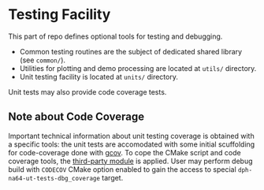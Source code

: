 # Testing Facility

This part of repo defines optional tools for testing and debugging.

* Common testing routines are the subject of dedicated shared
library (see `common/`).
* Utilities for plotting and demo processing are located at `utils/` directory.
* Unit testing facility is located at `units/` directory.

Unit tests may also provide code coverage tests.

## Note about Code Coverage

Important technical information about unit testing coverage is obtained with a
specific tools: the unit tests are accomodated with some initial scuffolding
for code-coverage done with [gcov](https://gcc.gnu.org/onlinedocs/gcc/Gcov.html).
To cope the CMake script and code coverage tools, the
[third-party module](https://github.com/bilke/cmake-modules/blob/master/CodeCoverage.cmake)
is applied. User may perform debug build with `CODECOV` CMake option enabled
to gain the access to special `dph-na64-ut-tests-dbg_coverage` target.

